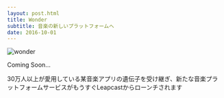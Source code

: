 ```yaml
---
layout: post.html
title: Wonder
subtitle: 音楽の新しいプラットフォームへ
date: 2016-10-01
---
```


![wonder](https://gyazo.com/4d0e773498f7ed95d94bc58a2284c277.png)

Coming Soon...


30万人以上が愛用している某音楽アプリの遺伝子を受け継ぎ、新たな音楽プラットフォームサービスがもうすぐLeapcastからローンチされます

